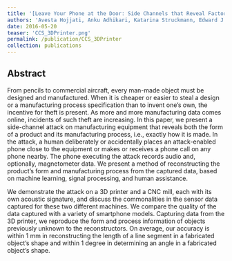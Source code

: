 ```yaml
---
title: '[Leave Your Phone at the Door: Side Channels that Reveal Factory Floor Secrets](http://seclab.illinois.edu/wp-content/uploads/2016/10/CCS_2016___3D_Printer.pdf)'
authors: 'Avesta Hojjati, Anku Adhikari, Katarina Struckmann, Edward J. Chou, Thi Ngoc Tho Nguyen, Kushagra Madan, Marianne S. Winslett, Carl A. Gunter, William P. King'
date: 2016-05-20
teaser: 'CCS_3DPrinter.png'
permalink: /publication/CCS_3DPrinter
collection: publications
---
```


Abstract
-------
From pencils to commercial aircraft, every man-made object must be designed and manufactured. When it is cheaper or easier to steal a design or a manufacturing process specification than to invent one’s own, the incentive for theft is present. As more and more manufacturing data comes online, incidents of such theft are increasing.
In this paper, we present a side-channel attack on manufacturing equipment that reveals both the form of a product and its manufacturing process, i.e., exactly how it is made. 
In the attack, a human deliberately or accidentally places an attack-enabled phone close to the equipment or makes or receives a phone call on any phone nearby. The phone executing the attack records audio and, optionally, magnetometer data. We present a method of reconstructing the product’s form and manufacturing process from the captured data, based on machine learning, signal processing, and human assistance.

We demonstrate the attack on a 3D printer and a CNC mill, each with its own acoustic signature, and discuss the commonalities in the sensor data captured for these two different machines. We compare the quality of the data captured with a variety of smartphone models. Capturing data from the 3D printer, we reproduce the form and process information of objects previously unknown to the reconstructors. On average, our accuracy is within 1 mm in reconstructing the length of a line segment in a fabricated object’s shape and within 1 degree in determining an angle in a fabricated object’s shape.
